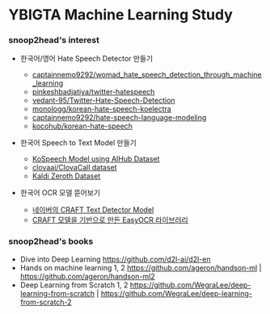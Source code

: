 # YBIGTA Machine Learning Study



### snoop2head's interest

* 한국어/영어 Hate Speech Detector 만들기
  * [captainnemo9292/womad_hate_speech_detection_through_machine_learning](https://github.com/captainnemo9292/womad_hate_speech_detection_through_machine_learning)
  * [pinkeshbadjatiya/twitter-hatespeech](https://github.com/pinkeshbadjatiya/twitter-hatespeech)
  * [vedant-95/Twitter-Hate-Speech-Detection](https://github.com/vedant-95/Twitter-Hate-Speech-Detection)
  * [monologg/korean-hate-speech-koelectra](https://github.com/monologg/korean-hate-speech-koelectra)
  * [captainnemo9292/hate-speech-language-modeling](https://github.com/*captainnemo9292/hate-speech-language-modeling)
  * [kocohub/korean-hate-speech](https://github.com/kocohub/korean-hate-speech)

* 한국어 Speech to Text Model 만들기
  * [KoSpeech Model using AIHub Dataset](https://github.com/sooftware/KoSpeech)
  * [clovaai/ClovaCall dataset](https://github.com/clovaai/ClovaCall)
  * [Kaldi Zeroth Dataset](https://github.com/goodatlas/zeroth)

* 한국어 OCR 모델 뜯어보기
  * [네이버의 CRAFT Text Detector Model](https://github.com/clovaai/CRAFT-pytorch)
  * [CRAFT 모델을 기반으로 만든 EasyOCR 라이브러리](https://github.com/JaidedAI/EasyOCR)



### snoop2head's books

* Dive into Deep Learning
https://github.com/d2l-ai/d2l-en
* Hands on machine learning 1, 2
https://github.com/ageron/handson-ml | https://github.com/ageron/handson-ml2
* Deep Learning from Scratch 1, 2
https://github.com/WegraLee/deep-learning-from-scratch | https://github.com/WegraLee/deep-learning-from-scratch-2